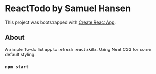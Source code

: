 # ReactTodo by Samuel Hansen

This project was bootstrapped with [Create React App](https://github.com/facebook/create-react-app).

## About

A simple To-do list app to refresh react skills.
Using Neat CSS for some default styling.


### `npm start`
